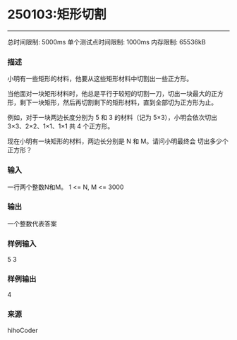 # 250103:矩形切割
------

总时间限制: 5000ms 单个测试点时间限制: 1000ms 内存限制: 65536kB

### 描述

小明有一些矩形的材料，他要从这些矩形材料中切割出一些正方形。

当他面对一块矩形材料时，他总是平行于较短的切割一刀，切出一块最大的正方形，剩下一块矩形，然后再切割剩下的矩形材料，直到全部切为正方形为止。

例如，对于一块两边长度分别为 5 和 3 的材料（记为 5×3），小明会依次切出 3×3、2×2、1×1、1×1 共 4 个正方形。

现在小明有一块矩形的材料，两边长分别是 N 和 M。请问小明最终会 切出多少个正方形？

### 输入

一行两个整数N和M。
1 <= N, M <= 3000

### 输出

一个整数代表答案
<br>

### 样例输入

5 3

### 样例输出

4

### 来源

hihoCoder